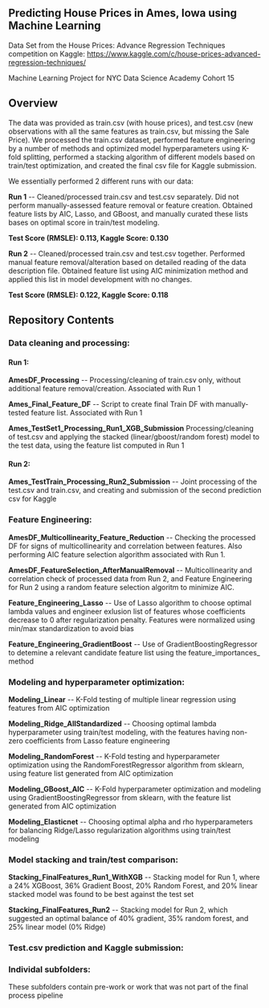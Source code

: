 ## Predicting House Prices in Ames, Iowa using Machine Learning

Data Set from the House Prices: Advance Regression Techniques competition on Kaggle: 
https://www.kaggle.com/c/house-prices-advanced-regression-techniques/

Machine Learning Project for NYC Data Science Academy
Cohort 15


## Overview

The data was provided as train.csv (with house prices), and test.csv (new observations with all the same features as train.csv, but missing the Sale Price). We processed the train.csv dataset, performed feature engineering by a number of methods and optimized model hyperparameters using K-fold splitting, performed a stacking algorithm of different models based on train/test optimization, and created the final csv file for Kaggle submission.

We essentially performed 2 different runs with our data:

**Run 1** -- Cleaned/processed train.csv and test.csv separately. Did not perform manually-assessed feature removal or feature creation. Obtained feature lists by AIC, Lasso, and GBoost, and manually curated these lists bases on optimal score in train/test modeling.

**Test Score (RMSLE): 0.113, Kaggle Score: 0.130**

**Run 2** -- Cleaned/processed train.csv and test.csv together. Performed manual feature removal/alteration based on detailed reading of the data description file. Obtained feature list using AIC minimization method and applied this list in model development with no changes.

**Test Score (RMSLE): 0.122, Kaggle Score: 0.118**



## Repository Contents

### Data cleaning and processing:

#### Run 1:

**AmesDF_Processing** -- Processing/cleaning of train.csv only, without additional feature removal/creation. Associated with Run 1

**Ames_Final_Feature_DF** -- Script to create final Train DF with manually-tested feature list. Associated with Run 1

**Ames_TestSet1_Processing_Run1_XGB_Submission** Processing/cleaning of test.csv and applying the stacked (linear/gboost/random forest) model to the test data, using the feature list computed in Run 1

#### Run 2:

**Ames_TestTrain_Processing_Run2_Submission** -- Joint processing of the test.csv and train.csv, and creating and submission of the second prediction csv for Kaggle

### Feature Engineering:

**AmesDF_Multicollinearity_Feature_Reduction** -- Checking the processed DF for signs of multicollinearity and correlation between features. Also performing AIC feature selection algorithm associated with Run 1.

**AmesDF_FeatureSelection_AfterManualRemoval** -- Multicollinearity and correlation check of processed data from Run 2, and Feature Engineering for Run 2 using a random feature selection algoritm to minimize AIC.

**Feature_Engineering_Lasso** -- Use of Lasso algorithm to choose optimal lambda values and engineer exlusion list of features whose coefficients decrease to 0 after regularization penalty. Features were normalized using min/max standardization to avoid bias

**Feature_Engineering_GradientBoost** -- Use of GradientBoostingRegressor to detemine a relevant candidate feature list using the feature_importances_ method

### Modeling and hyperparameter optimization:

**Modeling_Linear** -- K-Fold testing of multiple linear regression using features from AIC optimization

**Modeling_Ridge_AllStandardized** -- Choosing optimal lambda hyperparameter using train/test modeling, with the features having non-zero coefficients from Lasso feature engineering

**Modeling_RandomForest** -- K-Fold testing and hyperparameter optimization using the RandomForestRegressor algorithm from sklearn, using feature list generated from AIC optimization

**Modeling_GBoost_AIC** -- K-Fold hyperparameter optimization and modeling using GradientBoostingRegressor from sklearn, with the feature list generated from AIC optimization

**Modeling_Elasticnet** -- Choosing optimal alpha and rho hyperparameters for balancing Ridge/Lasso regularization algorithms using train/test modeling

### Model stacking and train/test comparison:

**Stacking_FinalFeatures_Run1_WithXGB** -- Stacking model for Run 1, where a 24% XGBoost, 36% Gradient Boost, 20% Random Forest, and 20% linear stacked model was found to be best against the test set 

**Stacking_FinalFeatures_Run2** -- Stacking model for Run 2, which suggested an optimal balance of 40% gradient, 35% random forest, and 25% linear model (0% Ridge)


### Test.csv prediction and Kaggle submission:


### Individal subfolders:

These subfolders contain pre-work or work that was not part of the final process pipeline
